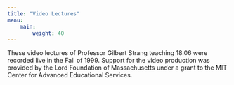 ```yaml
---
title: "Video Lectures"
menu:
    main:
        weight: 40
---
```

These video lectures of Professor Gilbert Strang teaching 18.06 were recorded live in the Fall of 1999. Support for the video production was provided by the Lord Foundation of Massachusetts under a grant to the MIT Center for Advanced Educational Services.